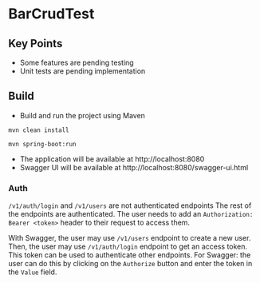 # BarCrudTest

## Key Points
- Some features are pending testing
- Unit tests are pending implementation

## Build
- Build and run the project using Maven

`mvn clean install`

`mvn spring-boot:run`
- The application will be available at http://localhost:8080
- Swagger UI will be available at http://localhost:8080/swagger-ui.html

### Auth
`/v1/auth/login` and `/v1/users` are not authenticated endpoints
The rest of the endpoints are authenticated. 
The user needs to add an `Authorization: Bearer <token>` header to their request to access them.


With Swagger, the user may use `/v1/users` endpoint to create a new user.
Then, the user may use `/v1/auth/login` endpoint to get an access token.
This token can be used to authenticate other endpoints.
For Swagger: the user can do this by clicking on the `Authorize` button and enter the token in the `Value` field.
